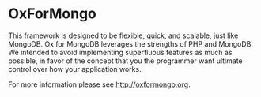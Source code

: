 OxForMongo
==========

This framework is designed to be flexible, quick, and scalable, just like MongoDB. Ox for MongoDB leverages the strengths of PHP and MongoDB. We intended to avoid implementing superfluous features as much as possible, in favor of the concept that you the programmer want ultimate control over how your application works.

For more information please see http://oxformongo.org.
